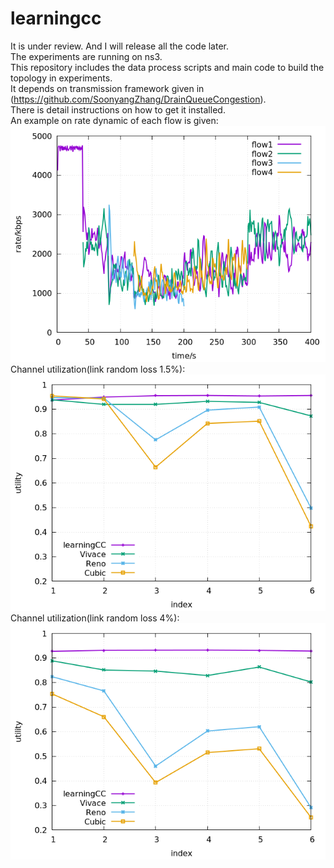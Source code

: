 # learningcc  
It is under review. And I will release all the code later.  
The experiments are running on ns3.  
This repository includes the data process scripts and main code to build the topology in experiments.  
It depends on transmission framework given in (https://github.com/SoonyangZhang/DrainQueueCongestion).  
There is detail instructions on how to get it installed.  
An example on rate dynamic of each flow is given:  
![avatar](https://github.com/SoonyangZhang/learningcc/blob/master/results/learning-1-sp-recv.png)  
Channel utilization(link random loss 1.5%):  
![avatar](https://github.com/SoonyangZhang/learningcc/blob/master/results/l15-util.png)  
Channel utilization(link random loss 4%):  
![avatar](https://github.com/SoonyangZhang/learningcc/blob/master/results/l40-util.png)  
